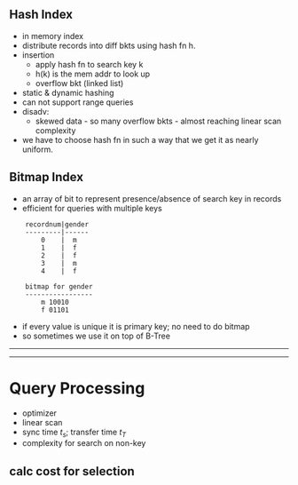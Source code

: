## Hash Index
- in memory index
- distribute records into diff bkts using hash fn h.
- insertion
  - apply hash fn to search key k
  - h(k) is the mem addr to look up
  - overflow bkt (linked list)
- static & dynamic hashing
- can not support range queries
- disadv:
  - skewed data - so many overflow bkts - almost reaching linear scan complexity
- we have to choose hash fn in such a way that we get it as nearly uniform.

## Bitmap Index
- an array of bit to represent presence/absence of search key in records
- efficient for queries with multiple keys
```
    recordnum|gender
    ---------|------
        0    |  m
        1    |  f
        2    |  f
        3    |  m
        4    |  f

    bitmap for gender
    -----------------
        m 10010
        f 01101
```
- if every value is unique it is primary key; no need to do bitmap
- so sometimes we use it on top of B-Tree

-----------
-----------
# Query Processing
- optimizer
- linear scan
- sync time $t_s$; transfer time $t_T$
- complexity for search on non-key
## calc cost for selection